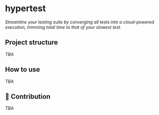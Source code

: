 # hypertest

_Streamline your testing suite by converging all tests into a cloud-powered execution, trimming total time to that of your slowest test._

## Project structure

_TBA_

## How to use

_TBA_

## :handshake: Contribution

_TBA_
